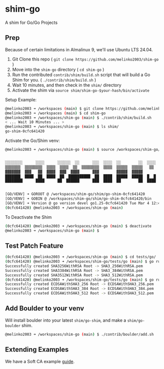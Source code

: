 # shim-go
A shim for Go/Go Projects 

## Prep
Because of certain limitations in Almalinux 9, we'll use Ubuntu LTS 24.04.
1) Git Clone this repo ( `git clone https://github.com/melinko2003/shim-go` )
2) Move into the `shim-go` directory ( `cd shim-go` ) 
3) Run the contributed `contrib/shim/build.sh` script that will build a Go Shim for you. ( `./contrib/shim/build.sh` ) 
4) Wait 10 minutes, and then check in the `shim/` directory
5) Activate the shim via `source shim/shim-go-$your-hash/bin/activate`

Setup Example:
```bash
@melinko2003 ➜ /workspaces (main) $ git clone https://github.com/melinko2003/shim-go
@melinko2003 ➜ /workspaces (main) $ cd shim-go
@melinko2003 ➜ /workspaces/shim-go (main) $ ./contrib/shim/build.sh
< ... Wait 10 Minutes ... >
@melinko2003 ➜ /workspaces/shim-go (main) $ ls shim/
go-shim-0cfc641420
```
Activate the Go/Shim venv:
```bash
@melinko2003 ➜ /workspaces/shim-go (main) $ source /workspaces/shim-go/shim/go-shim-0cfc641420/bin/activate


░░░░░░░░      ░░░░      ░░░░░░  ░░      ░░░  ░░░░  ░░        ░░  ░░░░  ░░░░░░░░  ░░░░  ░░        ░░   ░░░  ░░  ░░░░  ░░░░░░░
▒▒▒▒▒▒▒  ▒▒▒▒▒▒▒▒  ▒▒▒▒  ▒▒▒▒  ▒▒  ▒▒▒▒▒▒▒▒  ▒▒▒▒  ▒▒▒▒▒  ▒▒▒▒▒   ▒▒   ▒▒▒▒▒▒▒▒  ▒▒▒▒  ▒▒  ▒▒▒▒▒▒▒▒    ▒▒  ▒▒  ▒▒▒▒  ▒▒▒▒▒▒▒
▓▓▓▓▓▓▓  ▓▓▓   ▓▓  ▓▓▓▓  ▓▓▓  ▓▓▓▓      ▓▓▓        ▓▓▓▓▓  ▓▓▓▓▓        ▓▓▓▓▓▓▓▓▓  ▓▓  ▓▓▓      ▓▓▓▓  ▓  ▓  ▓▓▓  ▓▓  ▓▓▓▓▓▓▓▓
███████  ████  ██  ████  ██  ██████████  ██  ████  █████  █████  █  █  ██████████    ████  ████████  ██    ████    █████████
████████      ████      ██  ██████      ███  ████  ██        ██  ████  ███████████  █████        ██  ███   █████  ██████████
                                                                                                                            

[GO/VENV] ➜ GOROOT @ /workspaces/shim-go/shim/go-shim-0cfc641420
[GO/VENV] ➜ GOBIN @ /workspaces/shim-go/shim/go-shim-0cfc641420/bin
[GO/VENV] ➜ Version @ go version devel go1.25-0cfc641420 Tue Mar 4 12:43:35 2025 -0800 linux/amd64
(0cfc641420) @melinko2003 ➜ /workspaces/shim-go (main) 
```
To Deactivate the Shim
```bash
(0cfc641420) @melinko2003 ➜ /workspaces/shim-go (main) $ deactivate
@melinko2003 ➜ /workspaces/shim-go (main) $ 
```
## Test Patch Feature
```bash
(0cfc641420) @melinko2003 ➜ /workspaces/shim-go (main) $ cd tests/go/
(0cfc641420) @melinko2003 ➜ /workspaces/shim-go/tests/go (main) $ go run rsa_root.go 
Successfully created SHA3256WithRSA Root -> SHA3_256WithRSA.pem
Successfully created SHA3384WithRSA Root -> SHA3_384WithRSA.pem
Successfully created SHA3512WithRSA Root -> SHA3_512WithRSA.pem
(0cfc641420) @melinko2003 ➜ /workspaces/shim-go/tests/go (main) $ go run ecdsa_root.go 
Successfully created ECDSAWithSHA3_256 Root -> ECDSAWithSHA3_256.pem
Successfully created ECDSAWithSHA3_384 Root -> ECDSAWithSHA3_384.pem
Successfully created ECDSAWithSHA3_512 Root -> ECDSAWithSHA3_512.pem
```
## Add Boulder to your venv
Will install boulder into your latest `shim/go-shim`, and make a `shim/go-boulder` shim. 
```bash
@melinko2003 ➜ /workspaces/shim-go (main) $ ./contrib/boulder/add.sh
```
## Extending Examples
We have a Soft CA example [guide](EXTRA.md).
